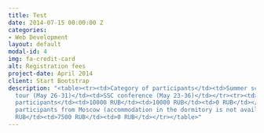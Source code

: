 ```yaml
---
title: Test
date: 2014-07-15 00:00:00 Z
categories:
- Web Development
layout: default
modal-id: 4
img: fa-credit-card
alt: Registration fees
project-date: April 2014
client: Start Bootstrap
description: "<table><tr><td>Category of participants</td><td>Summer school (May 21-26)</td><td>Field
  tour (May 26-31)</td><td>SSC conference (May 23-36)</td></tr><tr><td>Foreign participants</td><td>400$</td><td>400$</td><td>0$</td></tr><tr><td>Russian
  participants</td><td>10000 RUB</td><td>10000 RUB</td><td>0 RUB</td></tr><tr><td>Russian
  participants from Moscow (accommodation in the dormitory is not available)</td><td>7500
  RUB</td><td>7500 RUB</td><td>0 RUB</td></tr></table>"
---
```


